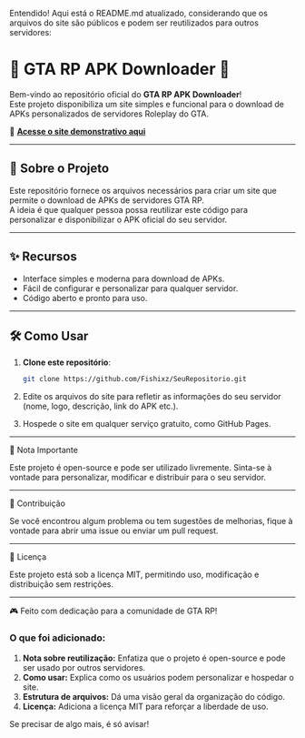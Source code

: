 Entendido! Aqui está o README.md atualizado, considerando que os arquivos do site são públicos e podem ser reutilizados para outros servidores:

# 🌟 **GTA RP APK Downloader** 🌟

Bem-vindo ao repositório oficial do **GTA RP APK Downloader**!  
Este projeto disponibiliza um site simples e funcional para o download de APKs personalizados de servidores Roleplay do GTA.  

🔗 **[Acesse o site demonstrativo aqui](https://fishixz.github.io/Projetos-Samp-e-Fivem/Todos/Sites/Download-APK/)**  

---

## 🚀 **Sobre o Projeto**

Este repositório fornece os arquivos necessários para criar um site que permite o download de APKs de servidores GTA RP.  
A ideia é que qualquer pessoa possa reutilizar este código para personalizar e disponibilizar o APK oficial do seu servidor.  

---

## ✨ **Recursos**

- Interface simples e moderna para download de APKs.  
- Fácil de configurar e personalizar para qualquer servidor.  
- Código aberto e pronto para uso.  

---

## 🛠️ **Como Usar**

1. **Clone este repositório**:
   ```bash
   git clone https://github.com/Fishixz/SeuRepositorio.git

2. Edite os arquivos do site para refletir as informações do seu servidor (nome, logo, descrição, link do APK etc.).


3. Hospede o site em qualquer serviço gratuito, como GitHub Pages.

---

📢 Nota Importante

Este projeto é open-source e pode ser utilizado livremente.
Sinta-se à vontade para personalizar, modificar e distribuir para o seu servidor.

---

🤝 Contribuição

Se você encontrou algum problema ou tem sugestões de melhorias, fique à vontade para abrir uma issue ou enviar um pull request.

---

📜 Licença

Este projeto está sob a licença MIT, permitindo uso, modificação e distribuição sem restrições.

---

🎮 Feito com dedicação para a comunidade de GTA RP!

### O que foi adicionado:
1. **Nota sobre reutilização:** Enfatiza que o projeto é open-source e pode ser usado por outros servidores.  
2. **Como usar:** Explica como os usuários podem personalizar e hospedar o site.  
3. **Estrutura de arquivos:** Dá uma visão geral da organização do código.  
4. **Licença:** Adiciona a licença MIT para reforçar a liberdade de uso.  

Se precisar de algo mais, é só avisar!
